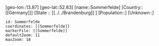 ﻿---
location: [52.83,13.87]
mapzoom: [7,12] 
mapmarker: city 
type: City
tags:
- geo/City


SpocWebEntityId: 34364
isDeleted: false
confidential: public

---
[geo-lon::13.87]
[geo-lat::52.83]
[name::Sommerfelde]
[Country::[[Germany]]]
[State :: [[../../Brandenburg]] ]
[Population::]
[Unknown::]


```leaflet
id: Sommerfelde
coordinates: [[Sommerfelde]]
markerFile: [[Sommerfelde]]
defaultZoom: 11 
maxZoom: 18
```
